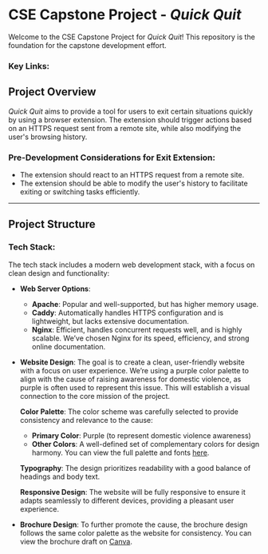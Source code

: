 # CSE Capstone Project - *Quick Quit*
Welcome to the CSE Capstone Project for *Quick Quit*! This repository is the foundation for the capstone development effort.

### Key Links:


## Project Overview
*Quick Quit* aims to provide a tool for users to exit certain situations quickly by using a browser extension. The extension should trigger actions based on an HTTPS request sent from a remote site, while also modifying the user's browsing history.

### Pre-Development Considerations for Exit Extension:
- The extension should react to an HTTPS request from a remote site.
- The extension should be able to modify the user's history to facilitate exiting or switching tasks efficiently.

---

## Project Structure

### **Tech Stack:**
The tech stack includes a modern web development stack, with a focus on clean design and functionality:

- **Web Server Options**:
  - **Apache**: Popular and well-supported, but has higher memory usage.
  - **Caddy**: Automatically handles HTTPS configuration and is lightweight, but lacks extensive documentation.
  - **Nginx**: Efficient, handles concurrent requests well, and is highly scalable. We’ve chosen Nginx for its speed, efficiency, and strong online documentation.

- **Website Design**:
  The goal is to create a clean, user-friendly website with a focus on user experience. We’re using a purple color palette to align with the cause of raising awareness for domestic violence, as purple is often used to represent this issue. This will establish a visual connection to the core mission of the project.

  **Color Palette**: The color scheme was carefully selected to provide consistency and relevance to the cause:
  - **Primary Color**: Purple (to represent domestic violence awareness)
  - **Other Colors**: A well-defined set of complementary colors for design harmony. You can view the full palette and fonts [here](https://www.realtimecolors.com/?colors=24021c-fffbf6-BC67CB-F5B8C8-9533EB&fonts=Inter-Inter).

  **Typography**: The design prioritizes readability with a good balance of headings and body text.

  **Responsive Design**: The website will be fully responsive to ensure it adapts seamlessly to different devices, providing a pleasant user experience.

- **Brochure Design**: To further promote the cause, the brochure design follows the same color palette as the website for consistency. You can view the brochure draft on [Canva](https://www.canva.com/design/DAGbzFq34lw/QMtO1t_80gh-UQH1swiK3A/edit?utm_content=DAGbzFq34lw&utm_campaign=designshare&utm_medium=link2&utm_source=sharebutton).